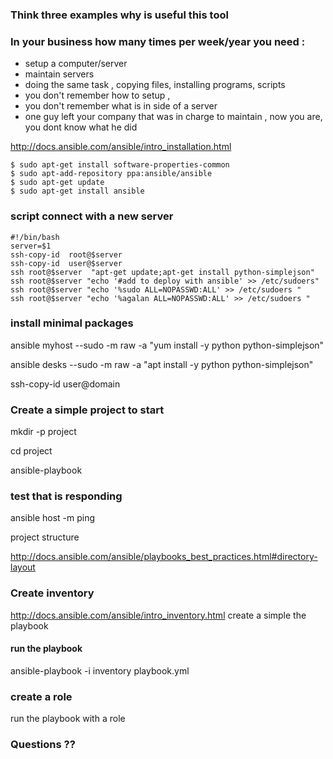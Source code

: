 


### Think three examples why is useful this tool

### In your business how many times per week/year you need :
- setup a computer/server
- maintain servers
- doing the same task , copying files, installing programs, scripts
- you don't remember how to setup , 
- you don't remember what is in side of a server
- one guy left your company that was in charge to maintain , now you are, you dont know what he did



http://docs.ansible.com/ansible/intro_installation.html

    $ sudo apt-get install software-properties-common
    $ sudo apt-add-repository ppa:ansible/ansible
    $ sudo apt-get update
    $ sudo apt-get install ansible

### script connect with a new server

    #!/bin/bash 
    server=$1
    ssh-copy-id  root@$server
    ssh-copy-id  user@$server
    ssh root@$server  "apt-get update;apt-get install python-simplejson"
    ssh root@$server "echo '#add to deploy with ansible' >> /etc/sudoers"
    ssh root@$server "echo '%sudo ALL=NOPASSWD:ALL' >> /etc/sudoers "
    ssh root@$server "echo '%agalan ALL=NOPASSWD:ALL' >> /etc/sudoers "

### install minimal packages

ansible myhost --sudo -m raw -a "yum install -y python python-simplejson"


ansible desks --sudo -m raw -a "apt install -y python python-simplejson"

ssh-copy-id user@domain


### Create a simple project to start

mkdir -p project

cd project

ansible-playbook


### test that is responding

ansible host -m ping

project structure

http://docs.ansible.com/ansible/playbooks_best_practices.html#directory-layout

### Create inventory

http://docs.ansible.com/ansible/intro_inventory.html
create a simple the playbook

#### run the playbook

ansible-playbook -i inventory playbook.yml


### create a role

run the playbook with a role

### Questions  ??













